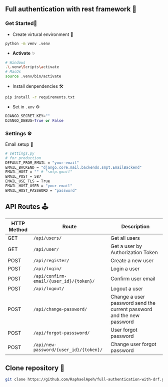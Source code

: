 ## Full authentication with rest framework 🎯

### Get Started🚀
- Create virtural environment 👾
```bash
python -m venv .venv
```
- <b>Activate</b> ✨
```bash
# Windows
.\.venv\Scripts\activate
# MacOs
source .venv/bin/activate
```
- Install denpendencies 🛠<br>
```sh
pip install -r requirements.txt
```
- Set in  `.env` ⚙
```python
DJANGO_SECRET_KEY=""
DJANGO_DEBUG=True or False
```
### Settings ⚙
Email setup 🚀
```bash
# settings.py
# for production
DEFAULT_FROM_EMAIL = "your-email"
EMAIL_BACKEND = "django.core.mail.backends.smpt.EmailBackend"
EMAIL_HOST = "" # "smtp.gmail"
EMAIL_POST = 587
EMAIL_USE_TLS = True
EMAIL_HOST_USER = "your-email"
EMAIL_HOST_PASSWORD = "password"
```
## API Routes 🕹

| HTTP Method | Route               | Description                       |
|-------------|---------------------|-----------------------------------|
| GET         | `/api/users/`         | Get all users                     |
| GET         | `/api/user/`    | Get a user by Authorization Token                  |
| POST        | `/api/register/`         | Create a new user                 |
| POST         | `/api/login/`    | Login a user           |
| POST     | `/api/confirm-email/{user_id}/{token}/`    | Confirm user email               |
| POST         | `/api/logout/`      | Logout a user                  |
| POST         | `/api/change-password/` | Change a user password send the current password and the new password               |
| POST        | `/api/forgot-passsword/`      | User forgot password               |
| POST     | `/api/new-password/{user_id}/{token}/`    | Change user forgot password               |


## Clone repository 📌
```bash
git clone https://github.com/RaphaelApeh/full-authentication-with-drf.git 
```
